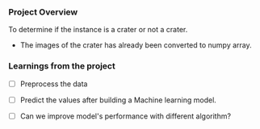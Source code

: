 ### Project Overview

 To determine if the instance is a crater or not a crater.
- The images of the crater has already been converted to numpy array.


### Learnings from the project

 - [ ] Preprocess the data
- [ ] Predict the values after building a Machine learning model.
- [ ] Can we improve model's performance with different algorithm?


